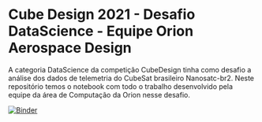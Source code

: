 # Cube Design 2021 - Desafio DataScience - Equipe Orion Aerospace Design

A categoria DataScience da competição CubeDesign tinha como desafio a análise dos dados de telemetria do CubeSat brasileiro Nanosatc-br2.
Neste repositório temos o notebook com todo o trabalho desenvolvido pela equipe da área de Computação da Orion nesse desafio.

[![Binder](https://mybinder.org/badge_logo.svg)](https://mybinder.org/v2/gh/GilsonJRS/cubedesign2021-datascience-orion/main)